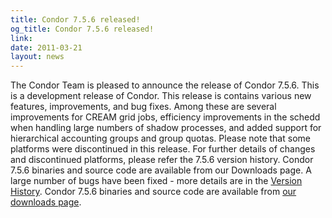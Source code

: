 ```yaml
---
title: Condor 7.5.6 released!
og_title: Condor 7.5.6 released!
link: 
date: 2011-03-21
layout: news
---
```


The Condor Team is pleased to announce the release of Condor 7.5.6. This is a development release of Condor.  This release is contains various new features, improvements, and bug fixes. Among these are several improvements for CREAM grid jobs, efficiency improvements in the schedd when handling large numbers of shadow processes, and added support for hierarchical accounting groups and group quotas. Please note that some platforms were discontinued in this release. For further details of changes and discontinued platforms, please refer the 7.5.6 version history. Condor 7.5.6 binaries and source code are available from our Downloads page.   A large number of bugs have been fixed - more details are in the <a href="manual/latest-dev/9_Version_History.html"> Version History</a>. Condor 7.5.6 binaries and source code are available from  <a href="downloads/">our downloads page</a>. 
